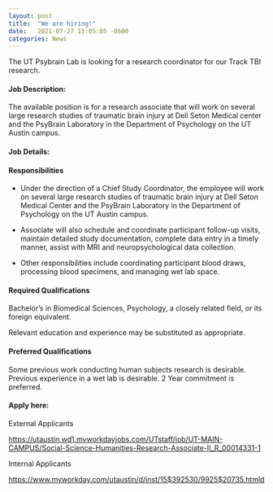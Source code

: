 ```yaml
---
layout: post
title:  "We are hiring!"
date:   2021-07-27 15:05:05 -0600
categories: News
---
```


The UT Psybrain Lab is looking for a research coordinator for our Track TBI research.

#### Job Description:

The available position is for a research associate that will work on several large research studies of traumatic brain injury at Dell Seton Medical center
and the PsyBrain Laboratory in the Department of Psychology on the UT Austin campus.

#### Job Details:


#### Responsibilities
 - Under the direction of a Chief Study Coordinator, the employee will work on several large research studies
 of traumatic brain injury at Dell Seton Medical Center and the PsyBrain Laboratory in the Department of Psychology on the UT Austin campus.

 - Associate will also schedule and coordinate participant follow-up visits, maintain detailed study documentation, complete data entry in a timely manner,
 assist with MRI and neuropsychological data collection.

 - Other responsibilities include coordinating participant blood draws, processing blood specimens, and managing wet lab space.

#### Required Qualifications
Bachelor’s in Biomedical Sciences, Psychology, a closely related field, or its foreign equivalent.

Relevant education and experience may be substituted as appropriate.

#### Preferred Qualifications
Some previous work conducting human subjects research is desirable.
Previous experience in a wet lab is desirable. 2 Year commitment is preferred.

#### Apply here:

External Applicants

https://utaustin.wd1.myworkdayjobs.com/UTstaff/job/UT-MAIN-CAMPUS/Social-Science-Humanities-Research-Associate-II_R_00014331-1

Internal Applicants

https://www.myworkday.com/utaustin/d/inst/15$392530/9925$20735.htmld
